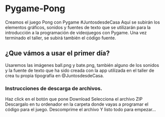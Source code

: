 # Pygame-Pong
Creamos el juego Pong con Pygame #JuntosdesdeCasa
Aquí se subirán los elementos gráficos, sonidos y fuentes de texto que se utilizarán para la introducción a la programación de videojuegos con Pygame.
Una vez terminado el taller, se subirá también el código fuente.
## ¿Que vámos a usar el primer día?
Usaremos las imágenes ball.png y bate.png, también alguno de los sonidos y la fuente de texto que ha sido creada con la app utilizada en el taller de crea tu propia tipografía en @JuntosdesdeCasa.
### Instrucciones de descarga de archivos.
Haz click en el botón que pone Download
Selecciona el archivo ZIP
Descargalo en tu ordenador en la carpeta donde vayas a programar el código para el juego.
Descomprime el archivo
Y listo todo para empezar...
